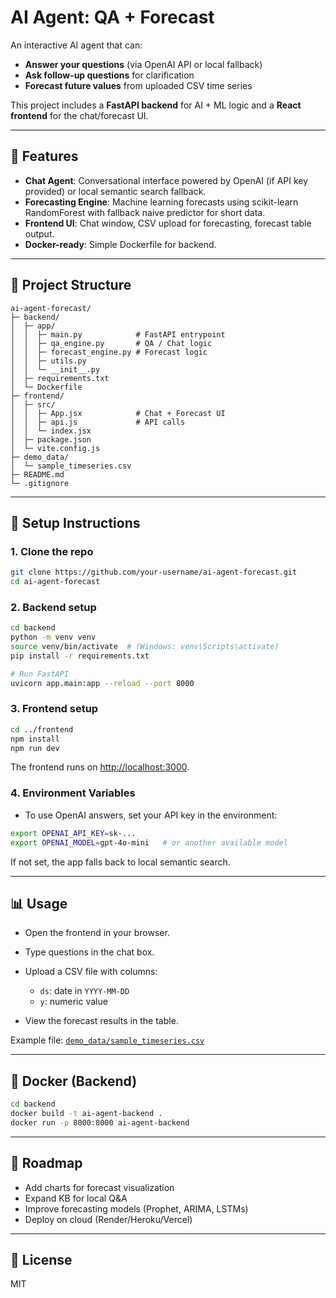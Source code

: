 # AI Agent: QA + Forecast

An interactive AI agent that can:

* **Answer your questions** (via OpenAI API or local fallback)
* **Ask follow-up questions** for clarification
* **Forecast future values** from uploaded CSV time series

This project includes a **FastAPI backend** for AI + ML logic and a **React frontend** for the chat/forecast UI.

---

## 🚀 Features

* **Chat Agent**: Conversational interface powered by OpenAI (if API key provided) or local semantic search fallback.
* **Forecasting Engine**: Machine learning forecasts using scikit-learn RandomForest with fallback naive predictor for short data.
* **Frontend UI**: Chat window, CSV upload for forecasting, forecast table output.
* **Docker-ready**: Simple Dockerfile for backend.

---

## 📂 Project Structure

```
ai-agent-forecast/
├─ backend/
│  ├─ app/
│  │  ├─ main.py            # FastAPI entrypoint
│  │  ├─ qa_engine.py       # QA / Chat logic
│  │  ├─ forecast_engine.py # Forecast logic
│  │  ├─ utils.py
│  │  └─ __init__.py
│  ├─ requirements.txt
│  └─ Dockerfile
├─ frontend/
│  ├─ src/
│  │  ├─ App.jsx            # Chat + Forecast UI
│  │  ├─ api.js             # API calls
│  │  └─ index.jsx
│  ├─ package.json
│  └─ vite.config.js
├─ demo_data/
│  └─ sample_timeseries.csv
├─ README.md
└─ .gitignore
```

---

## 🔧 Setup Instructions

### 1. Clone the repo

```bash
git clone https://github.com/your-username/ai-agent-forecast.git
cd ai-agent-forecast
```

### 2. Backend setup

```bash
cd backend
python -m venv venv
source venv/bin/activate  # (Windows: venv\Scripts\activate)
pip install -r requirements.txt

# Run FastAPI
uvicorn app.main:app --reload --port 8000
```

### 3. Frontend setup

```bash
cd ../frontend
npm install
npm run dev
```

The frontend runs on [http://localhost:3000](http://localhost:3000).

### 4. Environment Variables

* To use OpenAI answers, set your API key in the environment:

```bash
export OPENAI_API_KEY=sk-...
export OPENAI_MODEL=gpt-4o-mini   # or another available model
```

If not set, the app falls back to local semantic search.

---

## 📊 Usage

* Open the frontend in your browser.
* Type questions in the chat box.
* Upload a CSV file with columns:

  * `ds`: date in `YYYY-MM-DD`
  * `y`: numeric value
* View the forecast results in the table.

Example file: [`demo_data/sample_timeseries.csv`](./demo_data/sample_timeseries.csv)

---

## 🐳 Docker (Backend)

```bash
cd backend
docker build -t ai-agent-backend .
docker run -p 8000:8000 ai-agent-backend
```

---

## 🌱 Roadmap

* Add charts for forecast visualization
* Expand KB for local Q\&A
* Improve forecasting models (Prophet, ARIMA, LSTMs)
* Deploy on cloud (Render/Heroku/Vercel)

---

## 📜 License

MIT
